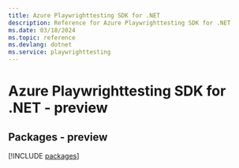 ```yaml
---
title: Azure Playwrighttesting SDK for .NET
description: Reference for Azure Playwrighttesting SDK for .NET
ms.date: 03/18/2024
ms.topic: reference
ms.devlang: dotnet
ms.service: playwrighttesting
---
```

# Azure Playwrighttesting SDK for .NET - preview
## Packages - preview
[!INCLUDE [packages](playwrighttesting-index.md)]